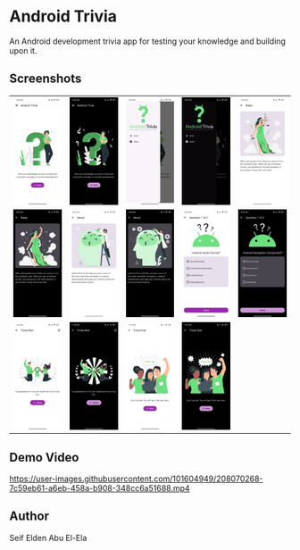 # Android Trivia
An Android development trivia app for testing your knowledge and building upon it.

## Screenshots
<table>
  <tr>
    <td>
      <img src="screenshots/1.jpg">
    </td>
    <td>
      <img src="screenshots/2.jpg">
    </td>
    <td>
      <img src="screenshots/3.jpg">
    </td>
    <td>
      <img src="screenshots/4.jpg">
    </td>
    <td>
      <img src="screenshots/5.jpg">
    </td>
  </tr>
  <tr>
    <td>
      <img src="screenshots/6.jpg">
    </td>
    <td>
      <img src="screenshots/7.jpg">
    </td>
    <td>
      <img src="screenshots/8.jpg">
    </td>
    <td>
      <img src="screenshots/9.jpg">
    </td>
    <td>
      <img src="screenshots/10.jpg">
    </td>
  </tr>
  <tr>
    <td>
      <img src="screenshots/11.jpg">
    </td>
    <td>
      <img src="screenshots/12.jpg">
    </td>
    <td>
      <img src="screenshots/13.jpg">
    </td>
    <td>
      <img src="screenshots/14.jpg">
    </td>
  </tr>
</table>

## Demo Video
https://user-images.githubusercontent.com/101604949/208070268-7c59eb61-a6eb-458a-b908-348cc6a51688.mp4

## Author
Seif Elden Abu El-Ela
